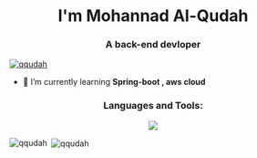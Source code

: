 <h1 align="center"> I'm Mohannad Al-Qudah</h1>
<h3 align="center">A back-end devloper</h3>

<p align="left"> <a href="https://github.com/ryo-ma/github-profile-trophy"><img src="https://github-profile-trophy.vercel.app/?username=qqudah" alt="qqudah" /></a> </p>

- 🌱 I’m currently learning **Spring-boot , aws cloud**

<p align="center">
</p>

<h3 align="center">Languages and Tools:</h3>
<p align="center">
  <img src="https://skillicons.dev/icons?i=java,spring,dotnet,cs,html,css,postgresql,mysql,aws,postman" />
</p>

<p><img align="left" src="https://github-readme-stats.vercel.app/api/top-langs?username=qqudah&show_icons=true&locale=en&layout=compact" alt="qqudah" /></p>

<p>&nbsp;<img align="center" src="https://github-readme-stats.vercel.app/api?username=qqudah&show_icons=true&locale=en" alt="qqudah" /></p>
